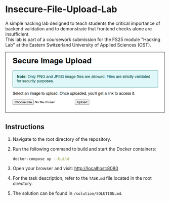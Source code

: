 # Insecure-File-Upload-Lab

A simple hacking lab designed to teach students the critical importance of backend validation and to demonstrate that frontend checks alone are insufficient.  
This lab is part of a coursework submission for the FS25 module "Hacking Lab" at the Eastern Switzerland University of Applied Sciences (OST).

![alt text](resources/secure-image-upload.png)

## Instructions

1. Navigate to the root directory of the repository.  
2. Run the following command to build and start the Docker containers:  
   ```bash
   docker-compose up --build
   ```
3. Open your browser and visit: [http://localhost:8080](http://localhost:8080)

4. For the task description, refer to the `TASK.md` file located in the root directory.

5. The solution can be found in `/solution/SOLUTION.md`.